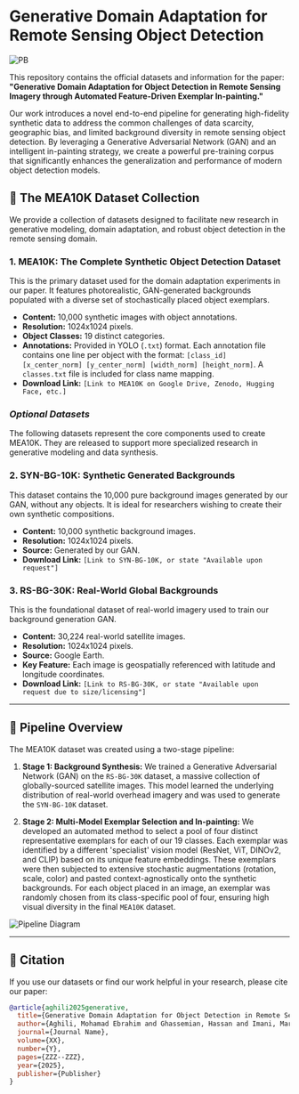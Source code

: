 # Generative Domain Adaptation for Remote Sensing Object Detection

![PB](https://github.com/user-attachments/assets/1ea10e65-7953-40ce-b217-4c4720f79acb)


This repository contains the official datasets and information for the paper: **"Generative Domain Adaptation for Object Detection in Remote Sensing Imagery through Automated Feature-Driven Exemplar In-painting."**

Our work introduces a novel end-to-end pipeline for generating high-fidelity synthetic data to address the common challenges of data scarcity, geographic bias, and limited background diversity in remote sensing object detection. By leveraging a Generative Adversarial Network (GAN) and an intelligent in-painting strategy, we create a powerful pre-training corpus that significantly enhances the generalization and performance of modern object detection models.


## 📂 The MEA10K Dataset Collection

We provide a collection of datasets designed to facilitate new research in generative modeling, domain adaptation, and robust object detection in the remote sensing domain.

### 1. **MEA10K: The Complete Synthetic Object Detection Dataset**
This is the primary dataset used for the domain adaptation experiments in our paper. It features photorealistic, GAN-generated backgrounds populated with a diverse set of stochastically placed object exemplars.

*   **Content:** 10,000 synthetic images with object annotations.
*   **Resolution:** 1024x1024 pixels.
*   **Object Classes:** 19 distinct categories.
*   **Annotations:** Provided in YOLO (`.txt`) format. Each annotation file contains one line per object with the format: `[class_id] [x_center_norm] [y_center_norm] [width_norm] [height_norm]`. A `classes.txt` file is included for class name mapping.
*   **Download Link:** `[Link to MEA10K on Google Drive, Zenodo, Hugging Face, etc.]`

### *Optional Datasets*
The following datasets represent the core components used to create MEA10K. They are released to support more specialized research in generative modeling and data synthesis.

### 2. **SYN-BG-10K: Synthetic Generated Backgrounds**
This dataset contains the 10,000 pure background images generated by our GAN, without any objects. It is ideal for researchers wishing to create their own synthetic compositions.

*   **Content:** 10,000 synthetic background images.
*   **Resolution:** 1024x1024 pixels.
*   **Source:** Generated by our GAN.
*   **Download Link:** `[Link to SYN-BG-10K, or state "Available upon request"]`

### 3. **RS-BG-30K: Real-World Global Backgrounds**
This is the foundational dataset of real-world imagery used to train our background generation GAN.

*   **Content:** 30,224 real-world satellite images.
*   **Resolution:** 1024x1024 pixels.
*   **Source:** Google Earth.
*   **Key Feature:** Each image is geospatially referenced with latitude and longitude coordinates.
*   **Download Link:** `[Link to RS-BG-30K, or state "Available upon request due to size/licensing"]`

---

## 🚀 Pipeline Overview

The MEA10K dataset was created using a two-stage pipeline:

1.  **Stage 1: Background Synthesis:** We trained a Generative Adversarial Network (GAN) on the `RS-BG-30K` dataset, a massive collection of globally-sourced satellite images. This model learned the underlying distribution of real-world overhead imagery and was used to generate the `SYN-BG-10K` dataset.

2.  **Stage 2: Multi-Model Exemplar Selection and In-painting:** We developed an automated method to select a pool of four distinct representative exemplars for each of our 19 classes. Each exemplar was identified by a different 'specialist' vision model (ResNet, ViT, DINOv2, and CLIP) based on its unique feature embeddings. These exemplars were then subjected to extensive stochastic augmentations (rotation, scale, color) and pasted context-agnostically onto the synthetic backgrounds. For each object placed in an image, an exemplar was randomly chosen from its class-specific pool of four, ensuring high visual diversity in the final `MEA10K` dataset.



![Pipeline Diagram](path/to/your/pipeline_diagram.png)


---

## 📄 Citation

If you use our datasets or find our work helpful in your research, please cite our paper:

```bibtex
@article{aghili2025generative,
  title={Generative Domain Adaptation for Object Detection in Remote Sensing Imagery through Automated Feature-Driven Exemplar In-painting},
  author={Aghili, Mohamad Ebrahim and Ghassemian, Hassan and Imani, Maryam},
  journal={Journal Name},
  volume={XX},
  number={Y},
  pages={ZZZ--ZZZ},
  year={2025},
  publisher={Publisher}
}
